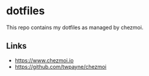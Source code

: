 # dotfiles

This repo contains my dotfiles as managed by chezmoi.

## Links
* https://www.chezmoi.io
* https://github.com/twpayne/chezmoi

